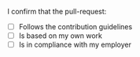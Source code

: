 <!-- Thanks for your contribution! -->
<!-- Please describe what you did below this line -->



<!-- Make sure to tick all the boxes if possible -->

I confirm that the pull-request:

- [ ] Follows the contribution guidelines
- [ ] Is based on my own work
- [ ] Is in compliance with my employer